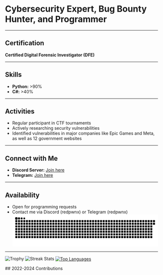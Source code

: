 # Cybersecurity Expert, Bug Bounty Hunter, and Programmer

---

## Certification
**Certified Digital Forensic Investigator (DFE)**

---

## Skills
- **Python:** >90%
- **C#:** >40%
  
---

## Activities
- Regular participant in CTF tournaments
- Actively researching security vulnerabilities
- Identified vulnerabilities in major companies like Epic Games and Meta, as well as 12 government websites

---

## Connect with Me
- **Discord Server:** [Join here](https://discord.gg/byt)
- **Telegram:** [Join here](t.me/SecureDevNeTT)

---

## Availability
- Open for programming requests
- Contact me via Discord (redpwnx) or Telegram (redpwnx)
![Snake animation](redpwn.svg)
---
<p align="left">
  <img height=97 src="https://github-profile-trophy.vercel.app/?username=RedPwn/x&theme=radical&no-frame=true&title=Stars,Followers,Commits&column=-1" alt="Trophy"/>
  <img height=202 src="https://github-readme-streak-stats-git-main-davids-projects-ad77adcc.vercel.app/?user=RedPwn/x&theme=radical" alt="Streak Stats"/>
  <a href="#">
    <img height=200 align="center" src="https://my-stats-43gk.vercel.app/api/top-langs/?username=RedPwn/x&hide=html,scss,css&langs_count=8&layout=compact&theme=radical&card_width=150" alt="Top Languages"/>
  </a>
</p>
## 2022-2024 Contributions
